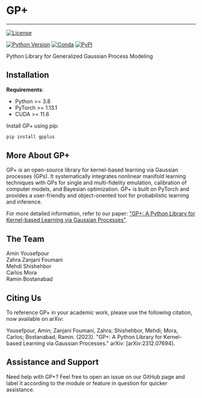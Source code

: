 # GP+
---
[![License](https://img.shields.io/badge/license-MIT-green.svg)](LICENSE)

[![Python Version](https://img.shields.io/badge/python-3.8+-blue.svg)](https://www.python.org/downloads/)
[![Conda](https://img.shields.io/conda/v/gpytorch/gpytorch.svg)](https://anaconda.org/gpytorch/gpytorch)
[![PyPI](https://img.shields.io/pypi/v/gpytorch.svg)](https://pypi.org/project/gpytorch)

Python Library for Generalized Gaussian Process Modeling


## Installation

**Requirements**:
- Python >= 3.8
- PyTorch >= 1.13.1
- CUDA >= 11.6

Install GP+ using pip:

```bash
pip install gpplus
```

## More About GP+

GP+ is an open-source library for kernel-based learning via Gaussian processes (GPs). It systematically integrates nonlinear manifold learning techniques with GPs for single and multi-fidelity emulation, calibration of computer models, and Bayesian optimization. GP+ is built on PyTorch and provides a user-friendly and object-oriented tool for probabilistic learning and inference. 

For more detailed information, refer to our paper: ["GP+: A Python Library for Kernel-based Learning via Gaussian Processes"](https://arxiv.org/abs/2312.07694).


## The Team
Amin Yousefpour\
Zahra Zanjani Foumani\
Mehdi Shishehbor\
Carlos Mora\
Ramin Bostanabad


## Citing Us
To reference GP+ in your academic work, please use the following citation, now available on arXiv:

Yousefpour, Amin; Zanjani Foumani, Zahra; Shishehbor, Mehdi; Mora, Carlos; Bostanabad, Ramin. (2023). "GP+: A Python Library for Kernel-based Learning via Gaussian Processes." arXiv: [arXiv:2312.07694].



## Assistance and Support
Need help with GP+? Feel free to open an issue on our GitHub page and label it according to the module or feature in question for quicker assistance.

